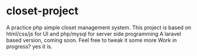 # closet-project
A practice php simple closet management system.
This project is based on html/css/js for UI and php/mysql for server side programming
A laravel based version, coming soon. 
Feel free to tweak it some more
Work in progress? yes it is.
